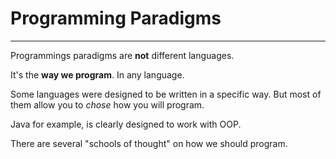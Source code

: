 # Programming Paradigms

---

Programmings paradigms are **not** different languages.

It's the **way we program**. In any language.

Some languages were designed to be written in a specific way. But most of them allow you to _chose_ how you will program.

Java for example, is clearly designed to work with OOP.

There are several "schools of thought" on how we should program.
